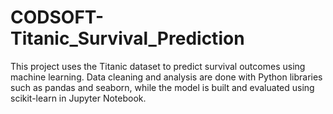# CODSOFT-Titanic_Survival_Prediction
This project uses the Titanic dataset to predict survival outcomes using machine learning. Data cleaning and analysis are done with Python libraries such as pandas and seaborn, while the model is built and evaluated using scikit-learn in Jupyter Notebook.
